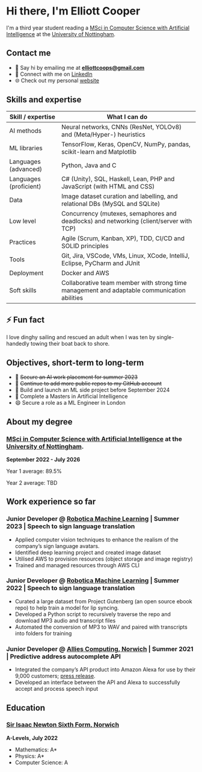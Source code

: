 # Hi there, I'm Elliott Cooper


I'm a third year student reading a [MSci in Computer Science with Artificial Intelligence](https://www.nottingham.ac.uk/studywithus/ugstudy/courses/UG/Computer-Science-with-Artificial-Intelligence-MSci-Hons-U7UCMPAI.html) at the [University of Nottingham](https://www.nottingham.ac.uk).


## Contact me

- 💬 Say hi by emailing me at **elliottcoops@gmail.com**
- 👯 Connect with me on [LinkedIn](https://www.linkedin.com/in/elliottcoops)
- 🌐 Check out my personal [website](https://elliottcoops.github.io/index.html) 


## Skills and expertise

| Skill / expertise      	| What I can do                                                                               	|
|------------------------	|---------------------------------------------------------------------------------------------	|
| AI methods             	| Neural networks, CNNs (ResNet, YOLOv8) and (Meta/Hyper-) heuristics                         	|
| ML libraries           	| TensorFlow, Keras, OpenCV, NumPy, pandas, scikit-learn and Matplotlib                       	|
| Languages (advanced)   	| Python, Java and C                                                                          	|
| Languages (proficient) 	| C# (Unity), SQL, Haskell, Lean, PHP and JavaScript (with HTML and CSS)                      	|
| Data                   	| Image dataset curation and labelling, and relational DBs (MySQL and SQLite)                 	|
| Low level              	| Concurrency (mutexes, semaphores and deadlocks) and networking (client/server with TCP)     	|
| Practices              	| Agile (Scrum, Kanban, XP), TDD, CI/CD and SOLID principles                                  	|
| Tools                  	| Git, Jira, VSCode, VMs, Linux, XCode, IntelliJ, Eclipse, PyCharm and JUnit                  	|
| Deployment             	| Docker and AWS                                                                              	|
| Soft skills            	| Collaborative team member with strong time management and adaptable communication abilities 	|


## ⚡ Fun fact

I love dinghy sailing and rescued an adult when I was ten by single-handedly towing their boat back to shore.


## Objectives, short-term to long-term

- 🔭 ~~Secure an AI work placement for summer 2023~~
- 🤔 ~~Continue to add more public repos to my GitHub account~~
- 🌱 Build and launch an ML side project before September 2024
- 🤖 Complete a Masters in Artificial Intelligence
- 😄 Secure a role as a ML Engineer in London


## About my degree

### [MSci in Computer Science with Artificial Intelligence](https://www.nottingham.ac.uk/studywithus/ugstudy/courses/UG/Computer-Science-with-Artificial-Intelligence-MSci-Hons-U7UCMPAI.html) at the [University of Nottingham](https://www.nottingham.ac.uk).

**September 2022 - July 2026**

Year 1 average: 89.5%

Year 2 average: TBD

## Work experience so far

### **Junior Developer @ [Robotica Machine Learning](https://robotica.media) | Summer 2023 | Speech to sign language translation**

- Applied computer vision techniques to enhance the realism of the company’s sign language avatars.
- Identified deep learning project and created image dataset
- Utilised AWS to provision resources (object storage and image registry)
- Trained and managed resources through AWS CLI


### **Junior Developer @ [Robotica Machine Learning](https://robotica.media) | Summer 2022 | Speech to sign language translation**

- Curated a large dataset from Project Gutenberg (an open source ebook repo) to help train a model for lip syncing. 
- Developed a Python script to recursively traverse the repo and download MP3 audio and transcript files
- Automated the conversion of MP3 to WAV and paired with transcripts into folders for training


### **Junior Developer @ [Allies Computing, Norwich](https://www.alliescomputing.com) | Summer 2021 | Predictive address autocomplete API**

- Integrated the company’s API product into Amazon Alexa for use by their 9,000 customers; [press release](https://alliescomputing.com/news/student-plugs-postcoder-into-alexa).
- Developed an interface between the API and Alexa to successfully accept and process speech input


## Education

### [Sir Isaac Newton Sixth Form, Norwich](https://www.isaacnewtonsixthform.org)

**A-Levels, July 2022**

- Mathematics: A*
- Physics: A*
- Computer Science: A
